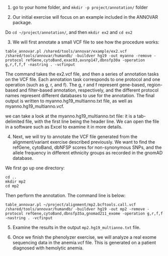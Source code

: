 1. go to your home folder, and `mkdir -p project/annotation/` folder

2. Our initial exercise will focus on an example included in the ANNOVAR package. 

Do `cd ~/project/annotation/`, and then `mkdir ex2` and `cd ex2`

3. We will first annotate a small VCF file to see how the procedure works:

```
table_annovar.pl /shared/tools/annovar/example/ex2.vcf /shared/tools/annovar/humandb/ -buildver hg19 -out myanno -remove -protocol refGene,cytoBand,exac03,avsnp147,dbnsfp30a -operation g,r,f,f,f -nastring . -vcfinput
```

The command takes the ex2.vcf file, and then a series of annotation tasks on the VCF file. Each annotation task corresponds to one protocol and one operation (such as g, r, and f). The g, r and f represent gene-based, region-based and filter-based annotation, respectively, and the different protocol names represent different databases to use for the annotation. The final output is written to myanno.hg19_multianno.txt file, as well as myanno.hg19_multianno.vcf.

we can take a look at the myanno.hg19_multianno.txt file: it is a tab-delimited file, with the first line being the header line. We can open the file in a software such as Excel to examine it in more details.

4. Next, we will try to annotate the VCF file generated from the alignment/variant exercise described previously. We want to find the refGene, cytoBand, dbNFSP scores for non-synonymous SNPs, and the allele frequency in different ethnicity groups as recorded in the gnomAD database. 

We first go up one directory:

```
cd ..
mkdir mp2
cd mp2
```

Then perform the annotation. The command line is below:

```
table_annovar.pl ~/project/alignment/mp2.bcftools.call.vcf /shared/tools/annovar/humandb/ -buildver hg19 -out mp2 -remove -protocol refGene,cytoBand,dbnsfp35a,gnomad211_exome -operation g,r,f,f -nastring . -vcfinput
```

5. Examine the results in the output `mp2.hg19_multianno.txt` file.

6. Once we finish the phenolyzer exercise, we will analyze a real exome sequencing data in the anemia.vcf file. This is generated on a patient diagnosed with hemolytic anemia.





